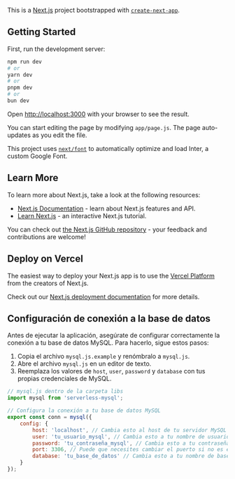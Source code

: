 This is a [Next.js](https://nextjs.org/) project bootstrapped with [`create-next-app`](https://github.com/vercel/next.js/tree/canary/packages/create-next-app).

## Getting Started

First, run the development server:

```bash
npm run dev
# or
yarn dev
# or
pnpm dev
# or
bun dev
```

Open [http://localhost:3000](http://localhost:3000) with your browser to see the result.

You can start editing the page by modifying `app/page.js`. The page auto-updates as you edit the file.

This project uses [`next/font`](https://nextjs.org/docs/basic-features/font-optimization) to automatically optimize and load Inter, a custom Google Font.

## Learn More

To learn more about Next.js, take a look at the following resources:

- [Next.js Documentation](https://nextjs.org/docs) - learn about Next.js features and API.
- [Learn Next.js](https://nextjs.org/learn) - an interactive Next.js tutorial.

You can check out [the Next.js GitHub repository](https://github.com/vercel/next.js/) - your feedback and contributions are welcome!

## Deploy on Vercel

The easiest way to deploy your Next.js app is to use the [Vercel Platform](https://vercel.com/new?utm_medium=default-template&filter=next.js&utm_source=create-next-app&utm_campaign=create-next-app-readme) from the creators of Next.js.

Check out our [Next.js deployment documentation](https://nextjs.org/docs/deployment) for more details.

## Configuración de conexión a la base de datos

Antes de ejecutar la aplicación, asegúrate de configurar correctamente la conexión a tu base de datos MySQL. Para hacerlo, sigue estos pasos:

1. Copia el archivo `mysql.js.example` y renómbralo a `mysql.js`.
2. Abre el archivo `mysql.js` en un editor de texto.
3. Reemplaza los valores de `host`, `user`, `password` y `database` con tus propias credenciales de MySQL.

```javascript
// mysql.js dentro de la carpeta libs
import mysql from 'serverless-mysql';

// Configura la conexión a tu base de datos MySQL
export const conn = mysql({
    config: {
        host: 'localhost', // Cambia esto al host de tu servidor MySQL
        user: 'tu_usuario_mysql', // Cambia esto a tu nombre de usuario de MySQL
        password: 'tu_contraseña_mysql', // Cambia esto a tu contraseña de MySQL
        port: 3306, // Puede que necesites cambiar el puerto si no es el predeterminado
        database: 'tu_base_de_datos' // Cambia esto a tu nombre de base de datos MySQL
    }
});

